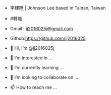 - 李建陞 | Johnson Lee based in Tainan, Taiwan 
- #轉職
-  Gmail : jj2016025j@gmail.com
-  Github:https://github.com/jj2016025j

- 👋 Hi, I’m @jj2016025j
- 👀 I’m interested in ...
- 🌱 I’m currently learning ...
- 💞️ I’m looking to collaborate on ...
- 📫 How to reach me ...

<!---
jj2016025j/jj2016025j is a ✨ special ✨ repository because its `README.md` (this file) appears on your GitHub profile.
You can click the Preview link to take a look at your changes.
--->
